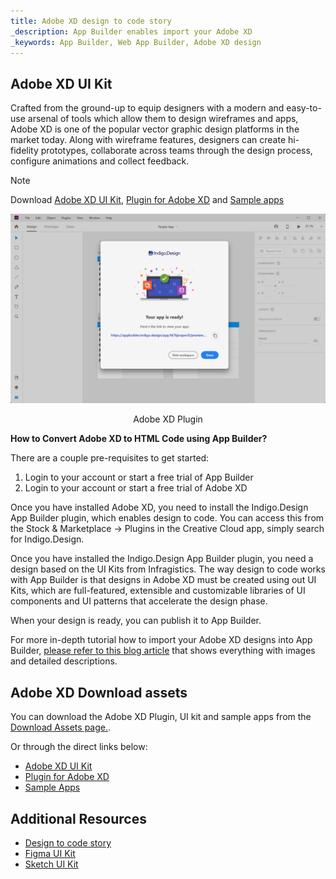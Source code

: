 ```yaml
---
title: Adobe XD design to code story
_description: App Builder enables import your Adobe XD
_keywords: App Builder, Web App Builder, Adobe XD design
---
```


## Adobe XD UI Kit

Crafted from the ground-up to equip designers with a modern and easy-to-use arsenal of tools which allow them to design wireframes and apps, Adobe XD is one of the popular vector graphic design platforms in the market today. Along with wireframe features, designers can create hi-fidelity prototypes, collaborate across teams through the design process, configure animations and collect feedback.

> [!NOTE]
> Download [Adobe XD UI Kit](https://assets.adobe.com/public/c1a672c5-49e6-4df1-4d32-1c37fa234f1e), [Plugin for Adobe XD](https://exchange.adobe.com/creativecloud/plugindetails.html/app/cc/92c7dec5) and [Sample apps](https://download.infragistics.com/products/Infragistics/Indigo.Design/Samples/Infragistics_IndigoDesign_Sample_Apps_XD.zip)

<img class="responsive-img screen-capture" src="../images/app-is-ready-xd.png" />
<p style="width: 100%; text-align:center;">Adobe XD Plugin</p>

**How to Convert Adobe XD to HTML Code using App Builder?**

There are a couple pre-requisites to get started:

1. Login to your account or start a free trial of App Builder 
2. Login to your account or start a free trial of Adobe XD 

Once you have installed Adobe XD, you need to install the Indigo.Design App Builder plugin, which enables design to code.  You can access this from the Stock & Marketplace -> Plugins in the Creative Cloud app, simply search for Indigo.Design.

Once you have installed the Indigo.Design App Builder plugin, you need a design based on the UI Kits from Infragistics. The way design to code works with App Builder is that designs in Adobe XD must be created using out UI Kits, which are full-featured, extensible and customizable libraries of UI components and UI patterns that accelerate the design phase.

When your design is ready, you can publish it to App Builder.

For more in-depth tutorial how to import your Adobe XD designs into App Builder, [please refer to this blog article](https://www.infragistics.com/community/blogs/b/jason_beres/posts/adobe-xd-to-html-code) that shows everything with images and detailed descriptions.

## Adobe XD Download assets

You can download the Adobe XD Plugin, UI kit and sample apps from the [Download Assets page.](https://cloud.indigo.design/resources/adobe-xd).

Or through the direct links below:
- [Adobe XD UI Kit](https://assets.adobe.com/public/c1a672c5-49e6-4df1-4d32-1c37fa234f1e)
- [Plugin for Adobe XD](https://exchange.adobe.com/creativecloud/plugindetails.html/app/cc/92c7dec5) 
- [Sample Apps](https://download.infragistics.com/products/Infragistics/Indigo.Design/Samples/Infragistics_IndigoDesign_Sample_Apps_XD.zip)

## Additional Resources

<div class="divider--half"></div>

* [Design to code story](../design-to-code-story.md)
* [Figma UI Kit](figma.md)
* [Sketch UI Kit](sketch.md)
